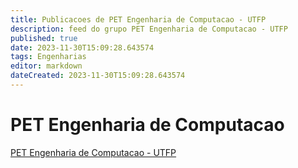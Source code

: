 ```yaml
---
title: Publicacoes de PET Engenharia de Computacao - UTFP 
description: feed do grupo PET Engenharia de Computacao - UTFP
published: true
date: 2023-11-30T15:09:28.643574
tags: Engenharias
editor: markdown
dateCreated: 2023-11-30T15:09:28.643574
---
```


# PET Engenharia de Computacao
[PET Engenharia de Computacao - UTFP](/grupo/92PETEngenhariadeComputacaoUTFP.md)